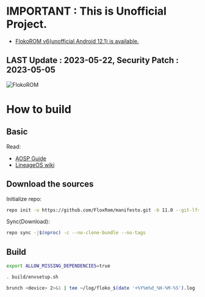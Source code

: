# IMPORTANT : This is Unofficial Project.
* [FlokoROM v6(unofficial,Android 12.1) is available.](https://github.com/FloxoRom/manifesto)

## LAST Update : 2023-05-22, Security Patch : 2023-05-05

![FlokoROM](https://lindwurm.neocities.org/img/floko/flokowall_v4_mini.png)

# How to build

## Basic

Read:

* [AOSP Guide](https://source.android.com/setup/build/requirements)
* [LineageOS wiki](https://wiki.lineageos.org/devices/kebab/build)

## Download the sources

Initialize repo:

```sh
repo init -u https://github.com/FloxRom/manifesto.git -b 11.0 --git-lfs
```

Sync(Download):

```sh
repo sync -j$(nproc) -c --no-clone-bundle --no-tags
```

## Build

```sh
export ALLOW_MISSING_DEPENDENCIES=true
```

```sh
. build/envsetup.sh
```

```sh
brunch <device> 2>&1 | tee ~/log/floko_$(date '+%Y%m%d_%H-%M-%S').log
```
